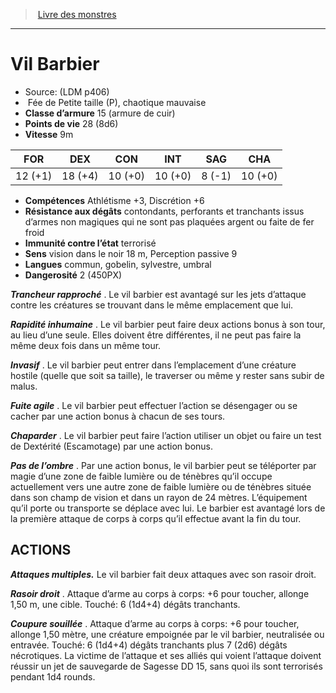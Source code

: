 ﻿> [Livre des monstres](tome_of_beasts.md)

---

# Vil Barbier

- Source: (LDM p406)
-  Fée de Petite taille (P), chaotique mauvaise
- **Classe d’armure** 15 (armure de cuir)
- **Points de vie** 28 (8d6)
- **Vitesse** 9m

|FOR|DEX|CON|INT|SAG|CHA|
|---|---|---|---|---|---|
|12 (+1)|18 (+4)|10 (+0)|10 (+0)|8 (-1)|10 (+0)|

- **Compétences** Athlétisme +3, Discrétion +6
- **Résistance aux dégâts** contondants, perforants et tranchants issus d’armes non magiques qui ne sont pas plaquées argent ou faite de fer froid
- **Immunité contre l’état** terrorisé
- **Sens** vision dans le noir 18 m, Perception passive 9
- **Langues** commun, gobelin, sylvestre, umbral
- **Dangerosité** 2 (450PX)

**_Trancheur rapproché_** . Le vil barbier est avantagé sur les jets d’attaque contre les créatures se trouvant dans le même emplacement que lui.

**_Rapidité inhumaine_** . Le vil barbier peut faire deux actions bonus à son tour, au lieu d’une seule. Elles doivent être différentes, il ne peut pas faire la même deux fois dans un même tour.

**_Invasif_** . Le vil barbier peut entrer dans l’emplacement d’une créature hostile (quelle que soit sa taille), le traverser ou même y rester sans subir de malus.

**_Fuite agile_** . Le vil barbier peut effectuer l’action se désengager ou se cacher par une action bonus à chacun de ses tours.

**_Chaparder_** . Le vil barbier peut faire l’action utiliser un objet ou faire un test de Dextérité (Escamotage) par une action bonus.

**_Pas de l’ombre_** . Par une action bonus, le vil barbier peut se téléporter par magie d’une zone de faible lumière ou de ténèbres qu’il occupe actuellement vers une autre zone de faible lumière ou de ténèbres située dans son champ de vision et dans un rayon de 24 mètres. L’équipement qu’il porte ou transporte se déplace avec lui. Le barbier est avantagé lors de la première attaque de corps à corps qu’il effectue avant la fin du tour.

## ACTIONS

**_Attaques multiples._** Le vil barbier fait deux attaques avec son rasoir droit.

**_Rasoir droit_** . Attaque d’arme au corps à corps: +6 pour toucher, allonge 1,50 m, une cible. Touché: 6 (1d4+4) dégâts tranchants.

**_Coupure souillée_** . Attaque d’arme au corps à corps: +6 pour toucher, allonge 1,50 mètre, une créature empoignée par le vil barbier, neutralisée ou entravée. Touché: 6 (1d4+4) dégâts tranchants plus 7 (2d6) dégâts nécrotiques. La victime de l’attaque et ses alliés qui voient l’attaque doivent réussir un jet de sauvegarde de Sagesse DD 15, sans quoi ils sont terrorisés pendant 1d4 rounds.

